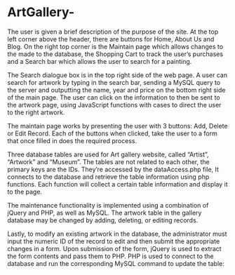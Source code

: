 # ArtGallery-
The user is given a brief description of the purpose of the site. At the top left corner above the header, there are buttons for Home, About Us and Blog. On the right top corner is the Maintain page which allows changes to the made to the database, the Shopping Cart to track the user’s purchases and a Search bar which allows the user to search for a painting.

The Search dialogue box is in the top right side of the web page. A user can search for artwork by typing in the search bar, sending a MySQL query to the server and outputting the name, year and price on the bottom right side of the main page. The user can click on the information to then be sent to the artwork page, using JavaScript functions with cases to direct the user to the right artwork.   

The maintain page works by presenting the user with 3 buttons: Add, Delete or Edit Record. Each of the buttons when clicked, take the user to a form that once filled in does the required process. 

Three database tables are used for Art gallery website, called “Artist”, “Artwork” and “Museum”. The tables are not related to each other, the primary keys are the IDs.  They’re accessed by the dataAccess.php file, It connects to the database and retrieve the table information using php functions. Each function will collect a certain table information and display it to the page. 

The maintenance functionality is implemented using a combination of jQuery and PHP, as well as MySQL. The artwork table in the gallery database may be changed by adding, deleting, or editing records. 

Lastly, to modify an existing artwork in the database, the administrator must input the numeric ID of the record to edit and then submit the appropriate changes in a form. Upon submission of the form, jQuery is used to extract the form contents and pass them to PHP. PHP is used to connect to the database and run the corresponding MySQL command to update the table:
